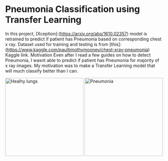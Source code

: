 # Pneumonia Classification using Transfer Learning
In this project, [Xception]:(https://arxiv.org/abs/1610.02357) model is retrained to predict if patient has Pneumonia based on corresponding chest x ray. Dataset used for training and testing is from [this]:(https://www.kaggle.com/paultimothymooney/chest-xray-pneumonia) Kaggle link. 
Motivation
Even after I read a few guides on how to detect Pneumonia, I wasnt able to predict if patient has Pneumonia for majority of x ray images. My motivation was to make a Transfer Learning model that will much classify better than I can.

<img src="https://user-images.githubusercontent.com/43140432/68776245-10e71d00-0630-11ea-900a-ad4298bcc6f1.jpeg" alt="Healhy lungs" width="250" height="250">
<img src="https://user-images.githubusercontent.com/43140432/68776199-fc0a8980-062f-11ea-876c-4379b5b74aee.jpeg" alt="Pneumonia" width="250" height="250">
